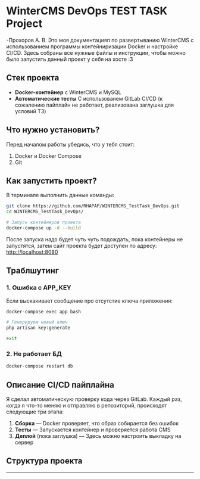 # WinterCMS DevOps TEST TASK Project
-Прохоров А. В.
 Это моя документацияп по развертыванию WinterCMS с использованием программы контейниризации Docker и настройке CI/CD. Здесь собраны все нужные файлы и инструкции, чтобы можно было запустить данный проект у себя на хосте :3

## Cтек проекта

- **Docker-контейнер** с WinterCMS и MySQL
- **Автоматические тесты** С использованем GitLab CI/CD (к сожалению пайплайн не работает, реализована заглушка для условий ТЗ)

## Что нужно установить? 
Перед началом работы убедись, что у тебя стоит:

1. Docker и Docker Compose
2. Git

## Как запустить проект?

В терминале выполнить данные команды:

```bash
git clone https://github.com/RHAPAP/WINTERCMS_TestTask_DevOps.git
cd WINTERCMS_TestTask_DevOps/

# Запуск контейнеров проекта
docker-compose up -d --build
```

Поcле запуска надо будет чуть чуть подождать, пока контейнеры не запустятся, затем сайт проекта будет доступен по адресу:  
[http://localhost:8080](http://localhost:8080)

## Траблшутинг

### 1. Ошибка с APP_KEY
Если выскакивает сообщение про отсутстие ключа приложения:
```bash
docker-compose exec app bash

# Генерируем новый ключ
php artisan key:generate

exit
```

### 2. Не работает БД
```bash
docker-compose restart db
```

## Описание CI/CD пайплайна

Я сделал автоматическую проверку кода через GitLab. Каждый раз, когда я что-то меняю и отправляю в репозиторий, происходят следующие три этапа:

1. **Сборка** — Docker проверяет, что образ собирается без ошибок
2. **Тесты** — Запускается контейнер и проверяется работа CMS
3. **Деплой** (пока заглушка) — Здесь можно настроить выкладку на сервер

## Структура проекта
---